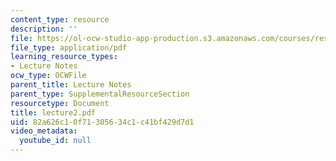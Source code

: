 ```yaml
---
content_type: resource
description: ''
file: https://ol-ocw-studio-app-production.s3.amazonaws.com/courses/res-14-001-abdul-latif-jameel-poverty-action-lab-executive-training-evaluating-social-programs-2009-spring-2009/82a626c10f71305634c1c41bf429d7d1_lecture2.pdf
file_type: application/pdf
learning_resource_types:
- Lecture Notes
ocw_type: OCWFile
parent_title: Lecture Notes
parent_type: SupplementalResourceSection
resourcetype: Document
title: lecture2.pdf
uid: 82a626c1-0f71-3056-34c1-c41bf429d7d1
video_metadata:
  youtube_id: null
---
```

